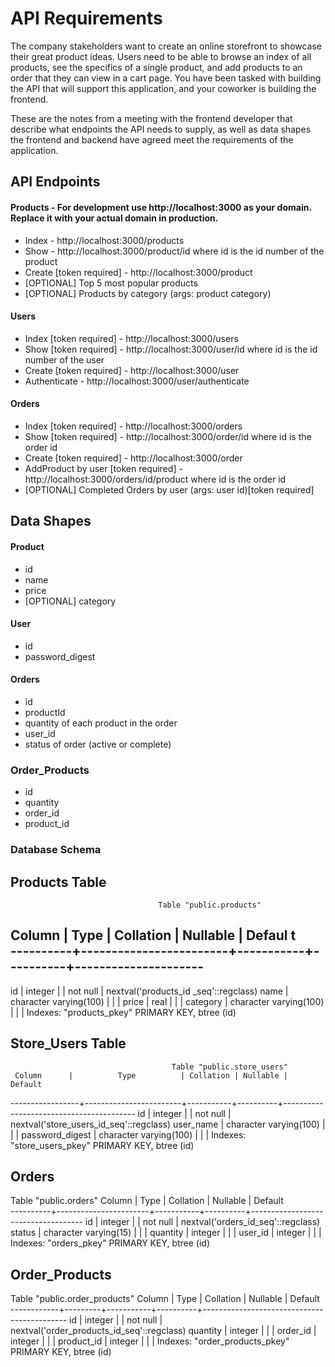 # API Requirements
The company stakeholders want to create an online storefront to showcase their great product ideas. Users need to be able to browse an index of all products, see the specifics of a single product, and add products to an order that they can view in a cart page. You have been tasked with building the API that will support this application, and your coworker is building the frontend.

These are the notes from a meeting with the frontend developer that describe what endpoints the API needs to supply, as well as data shapes the frontend and backend have agreed meet the requirements of the application. 

## API Endpoints

#### Products - For development use http://localhost:3000 as your domain. Replace it with your actual domain in production.
- Index - http://localhost:3000/products
- Show - http://localhost:3000/product/id    where id is the id number of the product
- Create [token required] - http://localhost:3000/product
- [OPTIONAL] Top 5 most popular products 
- [OPTIONAL] Products by category (args: product category)

#### Users
- Index [token required] - http://localhost:3000/users
- Show [token required] - http://localhost:3000/user/id  where id is the id number of the user
- Create [token required] - http://localhost:3000/user
- Authenticate - http://localhost:3000/user/authenticate

#### Orders
- Index [token required] - http://localhost:3000/orders
- Show [token required] - http://localhost:3000/order/id where id is the order id
- Create [token required] - http://localhost:3000/order
-  AddProduct by user [token required] - http://localhost:3000/orders/id/product where id is the order id
- [OPTIONAL] Completed Orders by user (args: user id)[token required]

## Data Shapes
#### Product
-  id
- name
- price
- [OPTIONAL] category

#### User
- id
- password_digest

#### Orders
- id
- productId
- quantity of each product in the order
- user_id
- status of order (active or complete)

### Order_Products
- id
- quantity
- order_id
- product_id


### Database Schema

## Products Table

                                     Table "public.products"
  Column  |          Type          | Collation | Nullable |               Defaul
t                
----------+------------------------+-----------+----------+---------------------
-----------------
 id       | integer                |           | not null | nextval('products_id
_seq'::regclass)
 name     | character varying(100) |           |          | 
 price    | real                   |           |          | 
 category | character varying(100) |           |          | 
Indexes:
    "products_pkey" PRIMARY KEY, btree (id)


## Store_Users Table

                                        Table "public.store_users"
     Column      |          Type          | Collation | Nullable |                 Default                 
-----------------+------------------------+-----------+----------+-----------------------------------------
 id              | integer                |           | not null | nextval('store_users_id_seq'::regclass)
 user_name       | character varying(100) |           |          | 
 password_digest | character varying(100) |           |          | 
Indexes:
    "store_users_pkey" PRIMARY KEY, btree (id)


## Orders

 Table "public.orders"
  Column  |         Type          | Collation | Nullable |              Default               
----------+-----------------------+-----------+----------+------------------------------------
 id       | integer               |           | not null | nextval('orders_id_seq'::regclass)
 status   | character varying(15) |           |          | 
 quantity | integer               |           |          | 
 user_id  | integer               |           |          | 
Indexes:
    "orders_pkey" PRIMARY KEY, btree (id)


## Order_Products

Table "public.order_products"
   Column   |  Type   | Collation | Nullable |                  Default                   
------------+---------+-----------+----------+--------------------------------------------
 id         | integer |           | not null | nextval('order_products_id_seq'::regclass)
 quantity   | integer |           |          | 
 order_id   | integer |           |          | 
 product_id | integer |           |          | 
Indexes:
    "order_products_pkey" PRIMARY KEY, btree (id)


